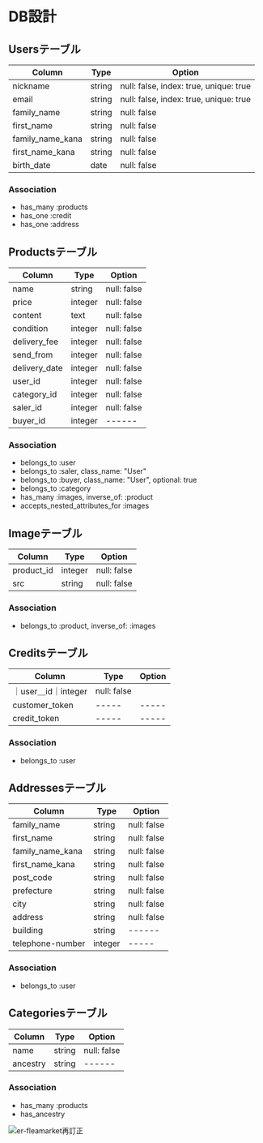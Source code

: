 # DB設計

## Usersテーブル

|Column|Type|Option|
|------|----|------|
|nickname|string|null: false, index: true, unique: true|
|email|string|null: false, index: true, unique: true|
|family_name|string|null: false|
|first_name|string|null: false|
|family_name_kana|string|null: false|
|first_name_kana|string|null: false|
|birth_date|date|null: false|

### Association
- has_many :products
- has_one :credit
- has_one :address


## Productsテーブル
|Column|Type|Option|
|------|----|------|
|name|string|null: false|
|price|integer|null: false|
|content|text|null: false|
|condition|integer|null: false|
|delivery_fee|integer|null: false|
|send_from|integer|null: false|
|delivery_date|integer|null: false|
|user_id|integer|null: false|
|category_id|integer|null: false|
|saler_id|integer|null: false|
|buyer_id|integer|------|

### Association
- belongs_to :user
- belongs_to :saler, class_name: "User"
- belongs_to :buyer, class_name: "User", optional: true
- belongs_to :category
- has_many :images, inverse_of: :product
- accepts_nested_attributes_for :images


## Imageテーブル
|Column|Type|Option|
|------|----|------|
|product_id|integer|null: false|
|src|string|null: false|

### Association
- belongs_to :product, inverse_of: :images


## Creditsテーブル
|Column|Type|Option|
|------|----|------|
｜user＿id｜integer|null: false|
|customer_token|-----|-----|
|credit_token|-----|-----|


### Association
- belongs_to :user


## Addressesテーブル
|Column|Type|Option|
|------|----|------|
|family_name|string|null: false|
|first_name|string|null: false|
|family_name_kana|string|null: false|
|first_name_kana|string|null: false|
|post_code|string|null: false|
|prefecture|string|null: false|
|city|string|null: false|
|address|string|null: false|
|building|string|------|
|telephone-number|integer|-----|


### Association
- belongs_to :user


## Categoriesテーブル
|Column|Type|Option|
|------|----|------|
|name|string|null: false|
|ancestry|string|------|

### Association
- has_many :products
- has_ancestry


![er-fleamarket再訂正](https://user-images.githubusercontent.com/67687475/89699136-ec6e6600-d95f-11ea-8636-dfcc00853450.jpg)